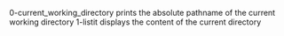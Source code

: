 0-current_working_directory prints the absolute pathname of the current working directory
1-listit displays the content of the current directory
